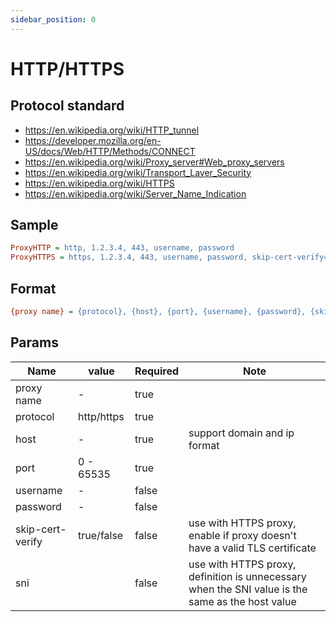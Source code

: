 ```yaml
---
sidebar_position: 0
---
```


# HTTP/HTTPS

## Protocol standard

- https://en.wikipedia.org/wiki/HTTP_tunnel
- https://developer.mozilla.org/en-US/docs/Web/HTTP/Methods/CONNECT
- https://en.wikipedia.org/wiki/Proxy_server#Web_proxy_servers
- https://en.wikipedia.org/wiki/Transport_Layer_Security
- https://en.wikipedia.org/wiki/HTTPS
- https://en.wikipedia.org/wiki/Server_Name_Indication

## Sample

```ini
ProxyHTTP = http, 1.2.3.4, 443, username, password
ProxyHTTPS = https, 1.2.3.4, 443, username, password, skip-cert-verify=true, sni=www.google.com
```

## Format

```ini
{proxy name} = {protocol}, {host}, {port}, {username}, {password}, {skip-cert-verify=true/false}, {sni=host}
```

## Params

| Name             | value      | Required | Note                                                                                             |
|------------------|------------|----------|--------------------------------------------------------------------------------------------------|
| proxy name       | -          | true     |                                                                                                  |
| protocol         | http/https | true     |                                                                                                  |
| host             | -          | true     | support domain and ip format                                                                     |
| port             | 0 - 65535  | true     |                                                                                                  |
| username         | -          | false    |                                                                                                  |
| password         | -          | false    |                                                                                                  |
| skip-cert-verify | true/false | false    | use with HTTPS proxy, enable if proxy doesn't have a valid TLS certificate                       |
| sni              |            | false    | use with HTTPS proxy, definition is unnecessary when the SNI value is the same as the host value |